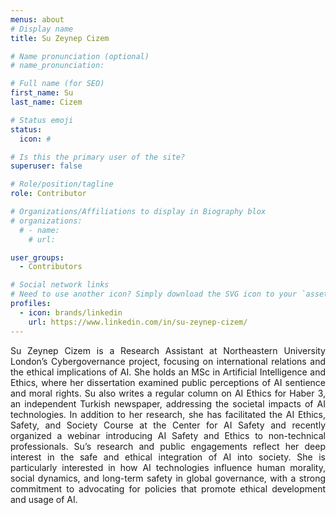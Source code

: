 ```yaml
---
menus: about
# Display name
title: Su Zeynep Cizem

# Name pronunciation (optional)
# name_pronunciation: 

# Full name (for SEO)
first_name: Su
last_name: Cizem

# Status emoji
status: 
  icon: #

# Is this the primary user of the site?
superuser: false

# Role/position/tagline
role: Contributor

# Organizations/Affiliations to display in Biography blox
# organizations:
  # - name: 
    # url: 

user_groups:
  - Contributors

# Social network links
# Need to use another icon? Simply download the SVG icon to your `assets/media/icons/` folder.
profiles:
  - icon: brands/linkedin
    url: https://www.linkedin.com/in/su-zeynep-cizem/
---
```


<div style="text-align: justify">
Su Zeynep Cizem is a Research Assistant at Northeastern University London’s Cybergovernance project, focusing on international relations and the ethical implications of AI. She holds an MSc in Artificial Intelligence and Ethics, where her dissertation examined public perceptions of AI sentience and moral rights. Su also writes a regular column on AI Ethics for Haber 3, an independent Turkish newspaper, addressing the societal impacts of AI technologies. In addition to her research, she has facilitated the AI Ethics, Safety, and Society Course at the Center for AI Safety and recently organized a webinar introducing AI Safety and Ethics to non-technical professionals. Su’s research and public engagements reflect her deep interest in the safe and ethical integration of AI into society. She is particularly interested in how AI technologies influence human morality, social dynamics, and long-term safety in global governance, with a strong commitment to advocating for policies that promote ethical development and usage of AI.
</div>